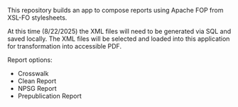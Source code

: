 This repository builds an app to compose reports using Apache FOP from XSL-FO stylesheets. 

At this time (8/22/2025) the XML files will need to be generated via SQL and saved locally. The XML files will be selected and loaded into this application for transformation into accessible PDF. 

Report options: 
- Crosswalk
- Clean Report
- NPSG Report
- Prepublication Report 
